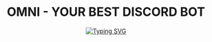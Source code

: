 <h1 align="center"><b>OMNI - YOUR BEST DISCORD BOT</b></h1>
<p align="center"><a href="https://git.io/typing-svg"><img src="https://readme-typing-svg.herokuapp.com?font=Fira+Code&duration=2000&pause=1000&color=FFFF00&center=true&vCenter=true&multiline=true&width=435&height=100&lines=%E6%AD%A1%E8%BF%8E%E5%85%89%E8%87%A8%E7%82%B8%E8%9D%A6%E5%B7%A5%E4%BD%9C%E5%AE%A4+-+Friedshrimp+Studio;%E6%AD%A4%E8%99%95%E5%84%B2%E5%AD%98%E4%BA%86%E6%89%80%E6%9C%89%E7%82%B8%E8%9D%A6%E5%B7%A5%E4%BD%9C%E5%AE%A4%E6%89%80%E9%96%8B%E7%99%BC%E7%9A%84%E5%90%84%E7%A8%AE%E7%A8%8B%E5%BC%8F" alt="Typing SVG" /></a></p>
